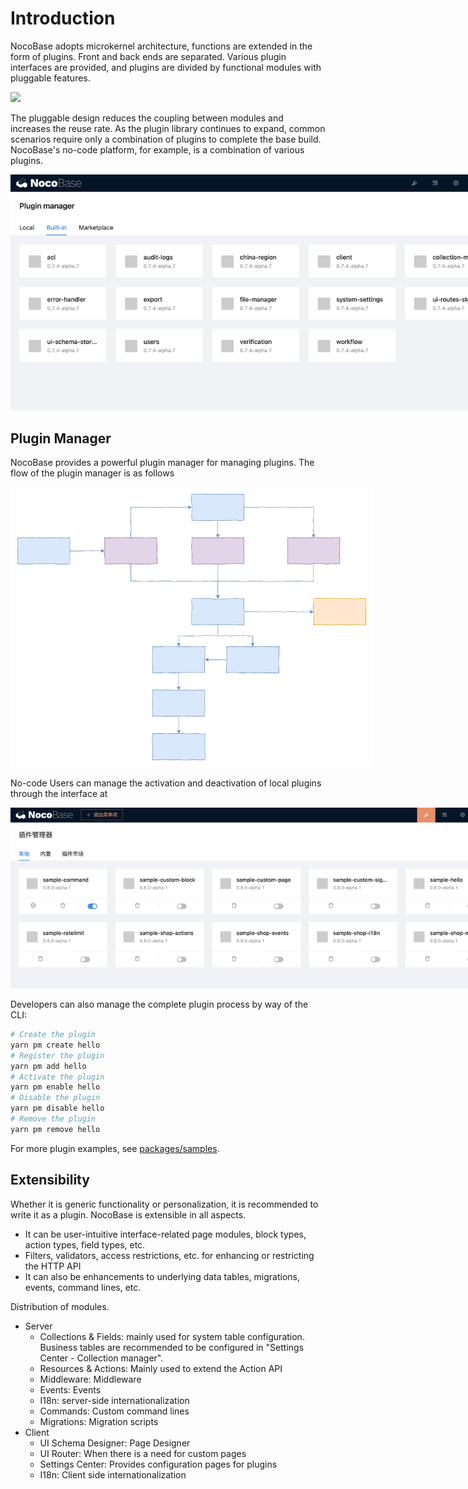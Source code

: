 # Introduction

NocoBase adopts microkernel architecture, functions are extended in the form of plugins. Front and back ends are separated. Various plugin interfaces are provided, and plugins are divided by functional modules with pluggable features.

<img src="https://www.nocobase.com/images/NocoBaseMindMapLite.png" style="max-width: 800px;" >

The pluggable design reduces the coupling between modules and increases the reuse rate. As the plugin library continues to expand, common scenarios require only a combination of plugins to complete the base build. NocoBase's no-code platform, for example, is a combination of various plugins.

<img src="./index/pm-built-in.jpg" style="max-width: 800px;" />

## Plugin Manager

NocoBase provides a powerful plugin manager for managing plugins. The flow of the plugin manager is as follows

<img src="./index/pm-flow.svg" style="max-width: 580px;" />

No-code Users can manage the activation and deactivation of local plugins through the interface at

<img src="./index/pm-ui.jpg" style="max-width: 800px;" />

Developers can also manage the complete plugin process by way of the CLI:

```bash
# Create the plugin
yarn pm create hello
# Register the plugin
yarn pm add hello
# Activate the plugin
yarn pm enable hello
# Disable the plugin
yarn pm disable hello
# Remove the plugin
yarn pm remove hello
```

For more plugin examples, see [packages/samples](https://github.com/nocobase/nocobase/tree/main/packages/samples).

## Extensibility

Whether it is generic functionality or personalization, it is recommended to write it as a plugin. NocoBase is extensible in all aspects.

- It can be user-intuitive interface-related page modules, block types, action types, field types, etc.
- Filters, validators, access restrictions, etc. for enhancing or restricting the HTTP API
- It can also be enhancements to underlying data tables, migrations, events, command lines, etc.

Distribution of modules.

- Server
  - Collections & Fields: mainly used for system table configuration. Business tables are recommended to be configured in "Settings Center - Collection manager".
  - Resources & Actions: Mainly used to extend the Action API
  - Middleware: Middleware
  - Events: Events
  - I18n: server-side internationalization
  - Commands: Custom command lines
  - Migrations: Migration scripts
- Client
  - UI Schema Designer: Page Designer
  - UI Router: When there is a need for custom pages
  - Settings Center: Provides configuration pages for plugins
  - I18n: Client side internationalization
